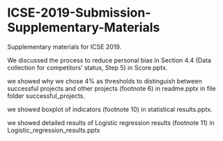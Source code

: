 # ICSE-2019-Submission-Supplementary-Materials
Supplementary materials for ICSE 2019.

We discussed the process to reduce personal bias in Section 4.4 (Data collection for competitors’ status, Step 5) in Score.pptx.

we showed why we chose 4% as thresholds to distinguish between successful projects and other projects (footnote 6) in readme.pptx in file folder successful_projects.

we showed boxplot of indicators (footnote 10) in statistical results.pptx.

we showed detailed results of Logistic regression results (footnote 11) in Logistic_regression_results.pptx
